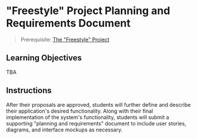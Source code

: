 # "Freestyle" Project Planning and Requirements Document

> Prerequisite: [The "Freestyle" Project](README.md)

## Learning Objectives

TBA

## Instructions

After their proposals are approved, students will further define and describe their application's desired functionality. Along with their final implementation of the system's functionality, students will submit a supporting "planning and requirements" document to include user stories, diagrams, and interface mockups as necessary.
